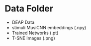 # Data Folder

* DEAP Data
* stimuli MusiCNN embeddings (.npy)
* Trained Networks (.pt)
* T-SNE Images (.png)
